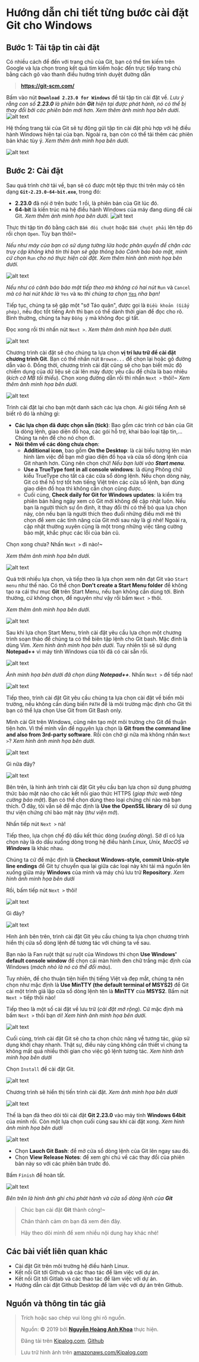 # Hướng dẫn chi tiết từng bước cài đặt Git cho Windows
## Bước 1: Tải tập tin cài đặt
Có nhiều cách để đến với trang chủ của Git, bạn có thể tìm kiếm trên Google và lựa chọn trong kết quả tìm kiếm hoặc đến trực tiếp trang chủ bằng cách gõ vào thanh điều hướng trình duyệt đường dẫn
> **https://git-scm.com/**

Bấm vào nút **`Download 2.23.0 for Windows`** để tải tập tin cài đặt về.
*Lưu ý rằng con số __2.23.0__ là phiên bản __Git__ hiện tại được phát hành, nó có thể bị thay đổi bởi các phiên bản mới hơn. Xem thêm ảnh minh họa bên dưới*.
![alt text](https://s3-ap-southeast-1.amazonaws.com/kipalog.com/febqf8cngp_image.png)

Hệ thống trang tải của Git sẽ tự động gửi tập tin cài đặt phù hợp với hệ điều hành Windows hiện tại của bạn. Ngoài ra, bạn còn có thể tải thêm các phiên bản khác tùy ý. *Xem thêm ảnh minh họa bên dưới.*

![alt text](https://s3-ap-southeast-1.amazonaws.com/kipalog.com/jqgu1asxqh_image.png)

## Bước 2: Cài đặt
Sau quá trình chờ tải về, bạn sẽ có được một tệp thực thi trên máy có tên dạng
**`Git-2.23.0-64-bit.exe`**, trong đó:
* **2.23.0** đã nói ở trên bước 1 rồi, là phiên bản của Git lúc đó.
* **64-bit** là kiến trúc mà hệ điều hành Windows của máy đang dùng để cài Git.
*Xem thêm ảnh minh họa bên dưới.*
![alt text](https://s3-ap-southeast-1.amazonaws.com/kipalog.com/hn5pyxkqo6_image.png)

Thực thi tập tin đó bằng cách `Bấm đôi chuột` hoặc `Bấm chuột phải` lên tệp đó rồi chọn `Open`. Tùy bạn thôi!~

*Nếu như máy của bạn có sử dụng tường lửa hoặc phân quyền để chặn các truy cập không khả tín thì bạn sẽ gặp thông báo Cảnh báo bảo mật, mình cứ chọn* `Run` *cho nó thực hiện cài đặt. Xem thêm hình ảnh minh họa bên dưới.*

![alt text](https://s3-ap-southeast-1.amazonaws.com/kipalog.com/mbcqrjwbvk_image.png)

*Nếu như có cảnh báo bảo mật tiếp theo mà không có hai nút* `Run` và `Cancel` *mà có hai nút khác là* `Yes` và `No` *thì chúng ta chọn* [`Yes`]() *nha bạn!*

Tiếp tục, chúng ta sẽ gặp một "sớ Táo quân", được gọi là `Điều khoản (Giấy phép)`, nếu đọc tốt tiếng Anh thì bạn có thể dành thời gian để đọc cho rõ. Bình thường, chúng ta hay `Đồng ý` mà không đọc gì tất.

Đọc xong rồi thì nhấn nút `Next >`. *Xem thêm ảnh minh họa bên dưới.*

![alt text](https://s3-ap-southeast-1.amazonaws.com/kipalog.com/uk46hrcie8_image.png)

Chương trình cài đặt sẽ cho chúng ta lựa chọn **vị trí lưu trữ để cài đặt chương trình Git**. Bạn có thể nhấn nút `Browse...` để chọn lại hoặc gõ đường dẫn vào ô. Đồng thời, chương trình cài đặt cũng sẽ cho bạn biết mức độ chiếm dụng của dữ liệu sẽ cài lên máy được yêu cầu để chứa là bao nhiêu (*kích cỡ MB tối thiểu*). Chọn xong đường dẫn rồi thì nhấn `Next >` thôi!~ *Xem thêm ảnh minh họa bên dưới.*

![alt text](https://s3-ap-southeast-1.amazonaws.com/kipalog.com/gyrxuvpev1_image.png)

Trình cài đặt lại cho bạn một danh sách các lựa chọn. Ai giỏi tiếng Anh sẽ biết rõ đó là những gì:
* **Các lựa chọn đã được chọn sẵn (tick)**: Bao gồm các trình cơ bản của Git là dòng lệnh, giao diện đồ họa, các gói hỗ trợ, khai báo loại tập tin,... Chúng ta nên để cho nó chọn đi.
* **Nói thêm về các dòng chưa chọn**:
  *  **Additional icon**, bao gồm **On the Desktop**: là cài biểu tượng lên màn hình làm việc để bạn mở giao diện đồ họa và cửa sổ dòng lệnh của Git nhanh hơn. Cũng nên chọn chứ! *Nếu bạn lười vào __Start menu__*.
  *  **Use a TrueType font in all console windows**: là dùng Phông chữ kiểu TrueType cho tất cả các cửa sổ dòng lệnh. Nếu chọn dòng này, Git có thể hỗ trợ tốt hơn tiếng Việt trên các cửa sổ lệnh, bạn dùng giao diện đồ họa thì không cần chọn cũng được.
  *  Cuối cùng, **Check daily for Git for Windows updates**: là kiểm tra phiên bản hằng ngày xem có Git mới không để cập nhật luôn. Nếu bạn là người thích sự ổn định, ít thay đổi thì có thể bỏ qua lựa chọn này, còn nếu bạn là người thích theo đuổi những điều mới mẽ thì chọn để xem các tính năng của Git mới sau này là gì nhé! Ngoài ra, cập nhật thường xuyên cũng là một trong những việc tăng cường bảo mật, khắc phục các lỗi của bản cũ.

Chọn xong chưa? Nhấn `Next >` đi nào!~

*Xem thêm ảnh minh họa bên dưới.*

![alt text](https://s3-ap-southeast-1.amazonaws.com/kipalog.com/vwnaqtzzwy_image.png)

Quá trời nhiều lựa chọn, và tiếp theo là lựa chọn xem nên đạt Git vào `Start menu` như thế nào. Có thể chọn **Don't create a Start Menu folder** để không tạo ra cái thư mục **Git** trên Start Menu, nếu bạn không cần dùng tới. Bình thường, cứ không chọn, để nguyên như vậy rồi bấm `Next >` thôi.

*Xem thêm ảnh minh họa bên dưới.*

![alt text](https://s3-ap-southeast-1.amazonaws.com/kipalog.com/aazb029vjc_image.png)

Sau khi lựa chọn Start Menu, trình cài đặt yêu cầu lựa chọn một chương trình soạn thảo để chúng ta có thể biên tập lệnh cho Git bash. Mặc đinh là dùng Vim. *Xem hình ảnh minh họa bên dưới*. Tuy nhiên tôi sẽ sử dụng **Notepad++** vì máy tính Windows của tôi đã có cài sẵn rồi.

![alt text](https://s3-ap-southeast-1.amazonaws.com/kipalog.com/va07ctrkkh_image.png)

*Ảnh minh họa bên dưới đã chọn dùng __Notepad++__*. Nhấn `Next >` để tiếp nào!

![alt text](https://s3-ap-southeast-1.amazonaws.com/kipalog.com/ii72zpjxxd_image.png)

Tiếp theo, trình cài đặt Git yêu cầu chúng ta lựa chọn cài đặt về biến môi trường, nếu không cần dùng biến `PATH` để là môi trường mặc định cho Git thì bạn có thể lựa chọn Use Git from Git Bash only.

Mình cài Git trên Windows, cũng nên tạo một môi trường cho Git để thuận tiện hơn. Vì thế mình vẫn để nguyên lựa chọn là **Git from the command line and also from 3rd-party software**. Rồi còn chờ gì nữa mà không nhấn `Next >`? *Xem hình ảnh minh họa bên dưới.*

![alt text](https://s3-ap-southeast-1.amazonaws.com/kipalog.com/jxu6pjych0_image.png)

Gì nữa đây?

![alt text](https://s3-ap-southeast-1.amazonaws.com/kipalog.com/h923697p0c_image.png)

Bên trên, là hình ảnh trình cài đặt Git yêu cầu bạn lựa chọn sử dụng phương thức bảo mật nào cho các kết nối giao thức HTTPS (*giap thức web tăng cường bảo mật*). Bạn có thể chọn dùng theo loại chứng chỉ nào mà bạn thích. Ở đây, tôi vẫn sẽ để mặc định là **Use the OpenSSL library** để sử dụng thư viện chứng chỉ bảo mật này (*thư viện mở*).

Nhấn tiếp nút `Next >` nà!

Tiếp theo, lựa chọn chế độ dấu kết thúc dòng (*xuống dòng*). Sở dĩ có lựa chọn này là do dấu xuống dòng trong hệ điều hành *Linux, Unix, MacOS và __Windows__*  là khác nhau.

Chúng ta cứ để mặc định là **Checkout Windows-style, commit Unix-style line endings** để Git tự chuyển qua lại giữa các loại này khi tải mã nguồn lên xuống giữa máy **Windows** của mình và máy chủ lưu trữ **Repository**. *Xem hình ảnh minh họa bên dưới*

Rồi, bấm tiếp nút `Next >` thôi!

![alt text](https://s3-ap-southeast-1.amazonaws.com/kipalog.com/mzmsdjoh8l_image.png)

Gì đây?

![alt text](https://s3-ap-southeast-1.amazonaws.com/kipalog.com/9u304r5qrc_image.png)

Hình ảnh bên trên, trình cài đặt Git yêu cầu chúng ta lựa chọn chương trình hiển thị cửa sổ dòng lệnh để tương tác với chúng ta về sau.

Bạn nào là Fan ruột thật sự ruột của Windows thì chọn **Use Windows' default console window** để chọn cái màn hình đen chữ trắng mặc định của Windows (*mách nhỏ là nó có thể đổi màu*).

Tuy nhiên, để cho thuận tiện hiển thị tiếng Việt và đẹp mắt, chúng ta nên chọn như mặc định là **Use MinTTY (the default terminal of MSYS2)** để Git cài một trình giả lập cửa sổ dòng lệnh tên là **MinTTY** của **MSYS2**. Bấm nút `Next >` tiếp thôi nào!

Tiếp theo là một số cài đặt về lưu trữ (*cài đặt mở rộng*). Cứ mặc định mà bấm `Next >` thôi bạn ơi! *Xem hình ảnh minh họa bên dưới.*

![alt text](https://s3-ap-southeast-1.amazonaws.com/kipalog.com/wpdwpaq4k8_image.png)

Cuối cùng, trình cài đặt Git sẽ cho ta chọn chức năng về tương tác, giúp sử dụng khởi chạy nhanh. Thật sự, điều này cũng không cần thiết vì chúng ta không mất quá nhiều thời gian cho việc gõ lệnh tương tác. *Xem hình ảnh minh họa bên dưới*

Chọn `Install` để cài đặt Git.

![alt text](https://s3-ap-southeast-1.amazonaws.com/kipalog.com/gy3oih0xlg_image.png)

Chương trình sẽ hiển thị tiến trình cài đặt. *Xem ảnh minh họa bên dưới*

![alt text](https://s3-ap-southeast-1.amazonaws.com/kipalog.com/e7hrypewmv_image.png)

Thế là bạn đã theo dõi tôi cài đặt **Git 2.23.0** vào máy tính **Windows 64bit** của mình rồi. Còn một lựa chọn cuối cùng sau khi cài đặt xong. *Xem hình ảnh minh họa bên dưới*

![alt text](https://s3-ap-southeast-1.amazonaws.com/kipalog.com/vqguittekw_image.png)

* Chọn **Lauch Git Bash**: để mở cửa sổ dòng lệnh của Git lên ngay sau đó.
*  Chọn **View Release Notes**: để xem ghi chú về các thay đổi của phiên bản này so với các phiên bản trước đó.

Bấm `Finish` để hoàn tất.

![alt text](https://s3-ap-southeast-1.amazonaws.com/kipalog.com/o4jif6wa8f_image.png)

_Bên trên là hình ảnh ghi chú phát hành và cửa sổ dòng lệnh của **Git**_

> Chúc bạn cài đặt **Git** thành công!~
>
> Chân thành cảm ơn bạn đã xem đén đây.
>
> Hãy theo dõi mình để xem nhiều nội dung hay khác nhé!

## Các bài viết liên quan khác
* Cài đặt Git trên môi trường hệ điều hành Linux.
* Kết nối Git tới Github và các thao tác để làm việc với dự án.
* Kết nối Git tới Gitlab và các thao tác để làm việc với dự án.
* Hướng dẫn cài đặt Github Desktop để làm việc với dự án trên Github.

## Nguồn và thông tin tác giả

> Trích hoặc sao chép vui lòng ghi rõ nguồn.
>
> Nguồn: &copy; 2019 bởi [**Nguyễn Hoàng Anh Khoa**](https://www.facebook.com/nguyenhoanganhkhoacntt) thực hiện.
>
> Đăng tải trên [Kipalog.com](https://kipalog.com/posts/Huong-dan-chi-tiet-tung-buoc-cai-dat-Git-cho-Windows), [Github]()
>
> Lưu trữ hình ảnh trên [amazonaws.com/Kipalog.com]()
